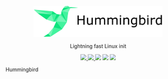 <div align="center">
<img src="hummingbird.png" width="350px">
<p>Lightning fast Linux init</p>
<a href="https://travis-ci.org/Sweets/hummingbird">
    <img src="https://travis-ci.org/Sweets/hummingbird.svg?branch=master">
</a>
<a href="LICENSE">
    <img src="https://img.shields.io/badge/license-MIT-blue.svg">
</a>
<img src="https://img.shields.io/badge/dependencies-stdlib-navy.svg">
<img src="https://img.shields.io/badge/platform-Linux-lightgray.svg">
<img src="https://img.shields.io/github/repo-size/Sweets/hummingbird.svg?color=green">
</div>

Hummingbird 